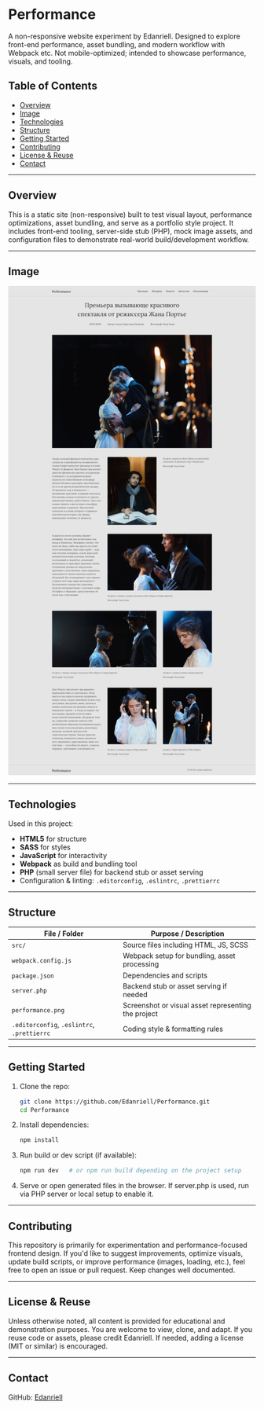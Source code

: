 # Performance

A non-responsive website experiment by Edanriell. Designed to explore front-end performance, asset bundling, and modern workflow with Webpack etc. Not mobile-optimized; intended to showcase performance, visuals, and tooling.

## Table of Contents

- [Overview](#overview)
- [Image](#image)
- [Technologies](#technologies)  
- [Structure](#structure)  
- [Getting Started](#getting-started)  
- [Contributing](#contributing)  
- [License & Reuse](#license--reuse)  
- [Contact](#contact)  

---

## Overview

This is a static site (non-responsive) built to test visual layout, performance optimizations, asset bundling, and serve as a portfolio style project. It includes front-end tooling, server-side stub (PHP), mock image assets, and configuration files to demonstrate real-world build/development workflow.

---

## Image
![Performance](https://github.com/Edanriell/Performance/blob/master/performance.png?raw=true)

---

## Technologies

Used in this project:

- **HTML5** for structure  
- **SASS** for styles  
- **JavaScript** for interactivity  
- **Webpack** as build and bundling tool  
- **PHP** (small server file) for backend stub or asset serving  
- Configuration & linting: `.editorconfig`, `.eslintrc`, `.prettierrc`  

---

## Structure

| File / Folder           | Purpose / Description                                 |
|--------------------------|--------------------------------------------------------|
| `src/`                   | Source files including HTML, JS, SCSS                  |
| `webpack.config.js`      | Webpack setup for bundling, asset processing          |
| `package.json`           | Dependencies and scripts                               |
| `server.php`             | Backend stub or asset serving if needed                |
| `performance.png`        | Screenshot or visual asset representing the project    |
| `.editorconfig`, `.eslintrc`, `.prettierrc` | Coding style & formatting rules       |

---

## Getting Started

1. Clone the repo:  
   ```bash
   git clone https://github.com/Edanriell/Performance.git
   cd Performance

2. Install dependencies:
   ```bash
   npm install

3. Run build or dev script (if available):
	```bash
	npm run dev   # or npm run build depending on the project setup

4. Serve or open generated files in the browser. If server.php is used, run via PHP server or local setup to enable it.

---

## Contributing

This repository is primarily for experimentation and performance-focused frontend design. If you'd like to suggest improvements, optimize visuals, update build scripts, or improve performance (images, loading, etc.), feel free to open an issue or pull request. Keep changes well documented.

---

## License & Reuse

Unless otherwise noted, all content is provided for educational and demonstration purposes. You are welcome to view, clone, and adapt. If you reuse code or assets, please credit Edanriell. If needed, adding a license (MIT or similar) is encouraged.

---

## Contact

GitHub: [Edanriell](https://github.com/Edanriell)
